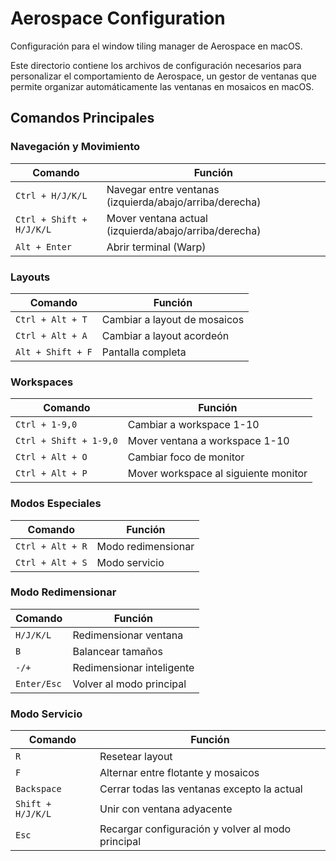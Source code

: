 # Aerospace Configuration

Configuración para el window tiling manager de Aerospace en macOS.

Este directorio contiene los archivos de configuración necesarios para personalizar el comportamiento de Aerospace, un gestor de ventanas que permite organizar automáticamente las ventanas en mosaicos en macOS.

## Comandos Principales

### Navegación y Movimiento
| Comando | Función |
|---------|---------|
| `Ctrl + H/J/K/L` | Navegar entre ventanas (izquierda/abajo/arriba/derecha) |
| `Ctrl + Shift + H/J/K/L` | Mover ventana actual (izquierda/abajo/arriba/derecha) |
| `Alt + Enter` | Abrir terminal (Warp) |

### Layouts
| Comando | Función |
|---------|---------|
| `Ctrl + Alt + T` | Cambiar a layout de mosaicos |
| `Ctrl + Alt + A` | Cambiar a layout acordeón |
| `Alt + Shift + F` | Pantalla completa |

### Workspaces
| Comando | Función |
|---------|---------|
| `Ctrl + 1-9,0` | Cambiar a workspace 1-10 |
| `Ctrl + Shift + 1-9,0` | Mover ventana a workspace 1-10 |
| `Ctrl + Alt + O` | Cambiar foco de monitor |
| `Ctrl + Alt + P` | Mover workspace al siguiente monitor |

### Modos Especiales
| Comando | Función |
|---------|---------|
| `Ctrl + Alt + R` | Modo redimensionar |
| `Ctrl + Alt + S` | Modo servicio |

### Modo Redimensionar
| Comando | Función |
|---------|---------|
| `H/J/K/L` | Redimensionar ventana |
| `B` | Balancear tamaños |
| `-/+` | Redimensionar inteligente |
| `Enter/Esc` | Volver al modo principal |

### Modo Servicio
| Comando | Función |
|---------|---------|
| `R` | Resetear layout |
| `F` | Alternar entre flotante y mosaicos |
| `Backspace` | Cerrar todas las ventanas excepto la actual |
| `Shift + H/J/K/L` | Unir con ventana adyacente |
| `Esc` | Recargar configuración y volver al modo principal |
